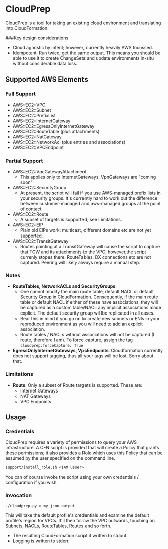 # CloudPrep

CloudPrep is a tool for taking an existing cloud environment and translating into CloudFormation.

###Key design considerations
* Cloud agnostic by intent; however, currently heavily AWS focussed.
* Idempotent.  Run twice, get the same output.  This means you should be able to use it to create ChangeSets and update
  environments in-situ without considerable data loss.

## Supported AWS Elements
 
### Full Support
* AWS::EC2::VPC
* AWS::EC2::Subnet
* AWS::EC2::PrefixList
* AWS::EC2::InternetGateway
* AWS::EC2::EgressOnlyInternetGateway
* AWS::EC2::RouteTable (plus attachments)
* AWS::EC2::NatGateway
* AWS::EC2::NetworkAcl (plus entries and associations)
* AWS::EC2::VPCEndpoint

### Partial Support
* AWS::EC2::VpcGatewayAttachment
  * This applies only to InternetGateways.  VpnGateways are "coming soon"
* AWS::EC2::SecurityGroup
  * At present, the script will fail if you use AWS-managed prefix lists in your security groups.  It's currently hard
    to work out the difference between customer-managed and aws-managed groups at the point of contact.
* AWS::EC2::Route
  * A subset of targets is supported; see Limitations.
* AWS::EC2::EIP
  * Plain old EIPs work; multicast, different domains etc are not yet supported.
* AWS::EC2::TransitGateway
  * Routes pointing at a TransitGateway will cause the script to capture that TGW and its attachments to the VPC;
    however,the script currenly stopes there. RouteTables, DX connections etc are not captured.  Peering will likely
    always require a manual step.

### Notes
* **RouteTables, NetworkACLs and SecurityGroups**: 
  * One cannot modify the main route table, default NACL or default Security Group in CloudFormation.  Consequently, 
    if the main route table or default NACL if either of these have associations, they will be captured as a custom 
    table/NACL any implicit associations made explicit.  The default security group wil lbe replicated in all cases. 
  * Bear this in mind if you go on to create new subnets or ENIs in your reproduced environment as you will need to 
    add an explicit association.
  * Route tables / NACLs without associations will not be captured (I route, therefore I am).  To force capture, assign
    the tag `cloudprep:forceCapture: True`
* **EgressOnlyInternetGateways, VpcEndpoints**: Cloudformation currently does not support tagging, thus all your tags
  will be lost.  Sorry about that.
  

### Limitations

* **Route**: Only a subset of Route targets is supported.  These are:
  * Internet Gateways
  * NAT Gateways
  * VPC Endpoints


## Usage

### Credentials

CloudPrep requires a variety of permissions to query your AWS infrastructure.  A CFN script is provided that will 
create a Policy that grants these permissions; it also provides a Role which uses this Policy that can be assumed by
the user specified on the command line.

```commandline
support/install_role.sh <IAM usser>
```

You can of course invoke the script using your own credentials / configuration if you wish.

### Invocation

```commandline
./cloudprep.py > my_json_output
```

This will take the default profile's credentials and examine the default profile's region for VPCs.  It'll then follow
the VPC outwards, touching on Subnets, NACLs, RouteTables, Routes and so forth.

* The resulting CloudFormation script it written to stdout.  
* Logging is written to stderr.